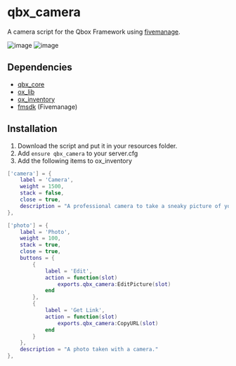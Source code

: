 # qbx_camera
A camera script for the Qbox Framework using [fivemanage](https://www.fivemanage.com/).

![image](https://github.com/TonybynMp4/qbx_camera/assets/97451137/32144d9e-9a69-4b48-8894-6fa647464b74)
![image](https://github.com/TonybynMp4/qbx_camera/assets/97451137/2340c391-c58c-4ec4-ae6b-95ce210a6bd2)

## Dependencies

- [qbx_core](https://github.com/qbox-project/qbx_core/releases/latest)
- [ox_lib](https://github.com/overextended/ox_lib)
- [ox_inventory](https://github.com/overextended/ox_inventory)
- [fmsdk](https://github.com/fivemanage/sdk/releases/latest) (Fivemanage)

## Installation
1. Download the script and put it in your resources folder.
2. Add `ensure qbx_camera` to your server.cfg
3. Add the following items to ox_inventory


```lua
['camera'] = {
    label = 'Camera',
    weight = 1500,
    stack = false,
    close = true,
    description = "A professional camera to take a sneaky picture of your neighbor's wife!"
},

['photo'] = {
    label = 'Photo',
    weight = 100,
    stack = true,
    close = true,
    buttons = {
        {
            label = 'Edit',
            action = function(slot)
                exports.qbx_camera:EditPicture(slot)
            end
        },
        {
            label = 'Get Link',
            action = function(slot)
                exports.qbx_camera:CopyURL(slot)
            end
        }
    },
    description = "A photo taken with a camera."
},
```
